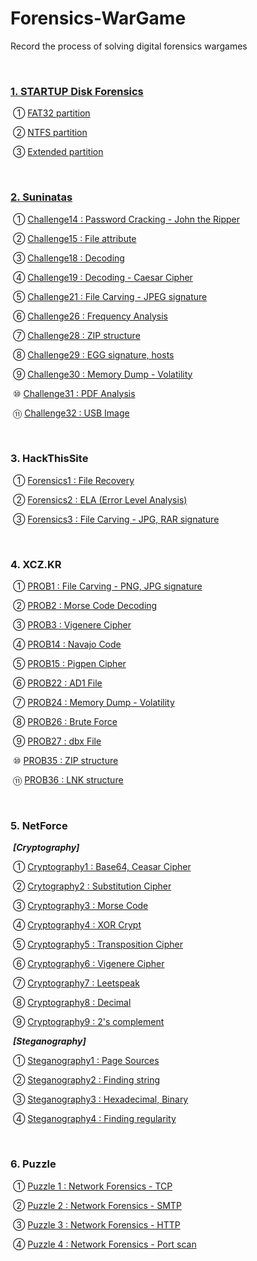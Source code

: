 # Forensics-WarGame

Record the process of solving digital forensics wargames

<br>

### [1. STARTUP Disk Forensics](https://github.com/by-roj/20_Forensics-WarGame/blob/master/STARTUP_DiskForensics)

​		  ① [FAT32 partition](https://github.com/by-roj/20_Forensics-WarGame/blob/master/STARTUP_DiskForensics/FAT32_Partition.md)

​		  ② [NTFS partition](https://github.com/by-roj/20_Forensics-WarGame/blob/master/STARTUP_DiskForensics/NTFS_Partition.md)

​		  ③ [Extended partition](https://github.com/by-roj/20_Forensics-WarGame/blob/master/STARTUP_DiskForensics/Extended_Partition.md)

<br>

### [2. Suninatas](https://github.com/by-roj/20_Forensics-WarGame/blob/master/Suninatas)

​	  	① [Challenge14 : Password Cracking - John the Ripper](https://github.com/by-roj/20_Forensics-WarGame/blob/master/Suninatas/Challenge14.md)

​		  ② [Challenge15 : File attribute](https://github.com/by-roj/20_Forensics-WarGame/blob/master/Suninatas/Challenge15.md)

​		  ③ [Challenge18 : Decoding](https://github.com/by-roj/20_Forensics-WarGame/blob/master/Suninatas/Challenge18.md)

​		  ④ [Challenge19 : Decoding - Caesar Cipher](https://github.com/by-roj/20_Forensics-WarGame/blob/master/Suninatas/Challenge19.md)

​		  ⑤ [Challenge21 : File Carving - JPEG signature](https://github.com/by-roj/20_Forensics-WarGame/blob/master/Suninatas/Challenge21.md)

​		  ⑥ [Challenge26 : Frequency Analysis](https://github.com/by-roj/20_Forensics-WarGame/blob/master/Suninatas/Challenge26.md)

​		  ⑦ [Challenge28 : ZIP structure](https://github.com/by-roj/20_Forensics-WarGame/blob/master/Suninatas/Challenge28.md)

​		  ⑧ [Challenge29 : EGG signature, hosts](https://github.com/by-roj/20_Forensics-WarGame/blob/master/Suninatas/Challenge29.md)

​		  ⑨ [Challenge30 : Memory Dump - Volatility](https://github.com/by-roj/20_Forensics-WarGame/blob/master/Suninatas/Challenge30.md)

​		  ⑩ [Challenge31 : PDF Analysis](https://github.com/by-roj/20_Forensics-WarGame/blob/master/Suninatas/Challenge31.md)

​		  ⑪ [Challenge32 : USB Image](https://github.com/by-roj/20_Forensics-WarGame/blob/master/Suninatas/Challenge32.md)

<br>

### 3. HackThisSite

​		  ① [Forensics1 : File Recovery](https://github.com/by-roj/20_Forensics-WarGame/blob/master/HTS/Forensics1.md)

​		  ② [Forensics2 : ELA (Error Level Analysis)](https://github.com/by-roj/20_Forensics-WarGame/blob/master/HTS/Forensics2.md)

​		  ③ [Forensics3 : File Carving - JPG, RAR signature](https://github.com/by-roj/20_Forensics-WarGame/blob/master/HTS/Forensics3.md)

<br>

### 4. XCZ.KR

​		  ① [PROB1 : File Carving - PNG, JPG signature](https://github.com/by-roj/20_Forensics-WarGame/blob/master/XCZ.KR/PROB1.md)

​		  ② [PROB2 : Morse Code Decoding](https://github.com/by-roj/20_Forensics-WarGame/blob/master/XCZ.KR/PROB2.md)

​		  ③ [PROB3 : Vigenere Cipher](https://github.com/by-roj/20_Forensics-WarGame/blob/master/XCZ.KR/PROB3.md)

​		  ④ [PROB14 : Navajo Code](https://github.com/by-roj/20_Forensics-WarGame/blob/master/XCZ.KR/PROB14.md)

​		  ⑤ [PROB15 : Pigpen Cipher](https://github.com/by-roj/20_Forensics-WarGame/blob/master/XCZ.KR/PROB15.md)

​		  ⑥ [PROB22 : AD1 File](https://github.com/by-roj/20_Forensics-WarGame/blob/master/XCZ.KR/PROB22.md)

​		  ⑦ [PROB24 : Memory Dump - Volatility](https://github.com/by-roj/20_Forensics-WarGame/blob/master/XCZ.KR/PROB24.md)

​		  ⑧ [PROB26 : Brute Force](https://github.com/by-roj/20_Forensics-WarGame/blob/master/XCZ.KR/PROB26.md)

​		  ⑨ [PROB27 : dbx File](https://github.com/by-roj/20_Forensics-WarGame/blob/master/XCZ.KR/PROB27.md)

​		  ⑩ [PROB35 : ZIP structure](https://github.com/by-roj/20_Forensics-WarGame/blob/master/XCZ.KR/PROB35.md)

​		  ⑪ [PROB36 : LNK structure](https://github.com/by-roj/20_Forensics-WarGame/blob/master/XCZ.KR/PROB36.md)

<br>

### 5. NetForce

​	***[Cryptography]***

​		  ① [Cryptography1 : Base64, Ceasar Cipher](https://github.com/by-roj/20_Forensics-WarGame/blob/master/NetForce/Cryptography/Cryptgraphy1.md)

​		  ② [Crytography2 : Substitution Cipher](https://github.com/by-roj/20_Forensics-WarGame/blob/master/NetForce/Cryptography/Cryptgraphy2.md)

​		  ③ [Cryptography3 : Morse Code](https://github.com/by-roj/20_Forensics-WarGame/blob/master/NetForce/Cryptography/Cryptography3.md)

​		  ④ [Cryptography4 : XOR Crypt](https://github.com/by-roj/20_Forensics-WarGame/blob/master/NetForce/Cryptography/Cryptography4.md)

​		  ⑤ [Cryptography5 : Transposition Cipher](https://github.com/by-roj/20_Forensics-WarGame/blob/master/NetForce/Cryptography/Cryptography5.md)

​		  ⑥ [Cryptography6 : Vigenere Cipher](https://github.com/by-roj/20_Forensics-WarGame/blob/master/NetForce/Cryptography/Cryptography6.md)

​		  ⑦ [Cryptography7 : Leetspeak](https://github.com/by-roj/20_Forensics-WarGame/blob/master/NetForce/Cryptography/Cryptography7.md)

​		  ⑧ [Cryptography8 : Decimal](https://github.com/by-roj/20_Forensics-WarGame/blob/master/NetForce/Cryptography/Cryptography8.md)

​		  ⑨ [Cryptography9 : 2's complement](https://github.com/by-roj/20_Forensics-WarGame/blob/master/NetForce/Cryptography/Cryptography9.md)

​	***[Steganography]***

​		  ① [Steganography1 : Page Sources](https://github.com/by-roj/20_Forensics-WarGame/blob/master/NetForce/Steganography/Steganography1.md)

​		  ② [Steganography2 : Finding string](https://github.com/by-roj/20_Forensics-WarGame/blob/master/NetForce/Steganography/Steganography2.md)

​		  ③ [Steganography3 : Hexadecimal, Binary](https://github.com/by-roj/20_Forensics-WarGame/blob/master/NetForce/Steganography/Steganography3.md)

​		  ④ [Steganography4 : Finding regularity](https://github.com/by-roj/20_Forensics-WarGame/blob/master/NetForce/Steganography/Steganography4.md)

<br>

### 6. Puzzle

​		  ① [Puzzle 1 : Network Forensics - TCP](https://github.com/by-roj/20_Forensics-WarGame/blob/master/Puzzle/Puzzle1.md)

​		  ② [Puzzle 2 : Network Forensics - SMTP](https://github.com/by-roj/20_Forensics-WarGame/blob/master/Puzzle/Puzzle2.md)

​		  ③ [Puzzle 3 : Network Forensics - HTTP](https://github.com/by-roj/20_Forensics-WarGame/blob/master/Puzzle/Puzzle3.md)

​		  ④ [Puzzle 4 : Network Forensics - Port scan](https://github.com/by-roj/20_Forensics-WarGame/blob/master/Puzzle/Puzzle4.md)

